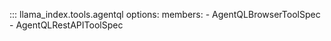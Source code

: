 ::: llama_index.tools.agentql
    options:
      members:
        - AgentQLBrowserToolSpec
        - AgentQLRestAPIToolSpec
